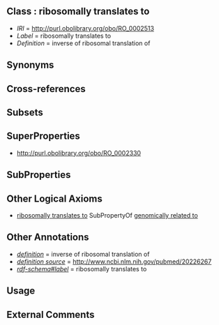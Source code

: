 
## Class : ribosomally translates to

 * *IRI* = http://purl.obolibrary.org/obo/RO_0002513
 * *Label* = ribosomally translates to
 * *Definition* = inverse of ribosomal translation of

## Synonyms


## Cross-references


## Subsets


## SuperProperties

 * <http://purl.obolibrary.org/obo/RO_0002330>

## SubProperties


## Other Logical Axioms

 * [ribosomally translates to](../../RO/13/RO_0002513.md) SubPropertyOf [genomically related to](../../RO/30/RO_0002330.md)

## Other Annotations

 * *[definition](../../IAO/15/IAO_0000115.md)* = inverse of ribosomal translation of
 * *[definition source](../../IAO/19/IAO_0000119.md)* = http://www.ncbi.nlm.nih.gov/pubmed/20226267
 * *[rdf-schema#label](../../el/rdf-schema#label.md)* = ribosomally translates to

## Usage


## External Comments

